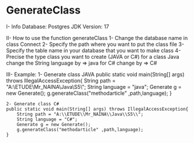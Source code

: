 # GenerateClass
I- Info 
    Database: Postgres
    JDK Version: 17 

II-  How to use the function generateClass
 1-  Change the database name in class Connect
 2- Specify the path where you want to put the class file
 3- Specify the table name in your database that you want to make class
 4- Precise the type class you want to create (JAVA or C#)
    for a class Java change the String language by => java
    for C# change by => C#

III- Example:
    1-  Generate class JAVA 
    public static void main(String[] args) throws IllegalAccessException{
        String path = "A:\\ETUDE\\Mr_NAINA\\Java\\S5\\";
        String language = "java";
        Generate g = new Generate();
        g.generateClass("methodarticle" ,path,language);
    }

    2- Generate class C# 
    public static void main(String[] args) throws IllegalAccessException{
        String path = "A:\\ETUDE\\Mr_NAINA\\Java\\S5\\";
        String language = "C#";
        Generate g = new Generate();
        g.generateClass("methodarticle" ,path,language);
    }


    
